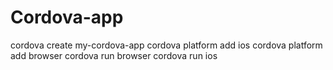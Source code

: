 # Cordova-app

cordova create my-cordova-app
cordova platform add ios
cordova platform add browser
cordova run browser
cordova run ios
